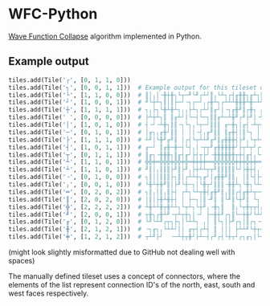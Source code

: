 # WFC-Python
[Wave Function Collapse](https://github.com/mxgmn/WaveFunctionCollapse) algorithm implemented in Python.

## Example output
```python
tiles.add(Tile('┌', [0, 1, 1, 0]))   
tiles.add(Tile('┐', [0, 0, 1, 1]))  # Example output for this tileset definition:
tiles.add(Tile('└', [1, 1, 0, 0]))  # ║│╷│╶╫┼╫┐└┬─╜└╜┌┴┘║╷└┴┐┌┤╓╫╫┐╓┴┐║╓┴┼╜ ║║╶─┘ ╶┴┐║├┘
tiles.add(Tile('┘', [1, 0, 0, 1]))  # ╜└┼┴┐║│║├─┘╶┐┌─┘╷┌╫┴┐┌┴┴┴╫╫╫┴╫─┴╜║ │  ║║ ┌┐┌┐╓┼╫┤ 
tiles.add(Tile('┼', [1, 1, 1, 1]))  # ┐╷├┐└╫┴╫┴┐╷╷├┴┐┌┴┘║╓┘│╶┐╓╫╜║┌╫┐ ╓╜╶┴┐╓╜║╶┴┴┴┘║└╫┴┬
tiles.add(Tile(' ', [0, 0, 0, 0]))  # ├┴┼┴┐║ ║╓┴┘│└─┤└─┐║║╓┴─┴╫╜┌╜├╜│╶╜  ╷├╜┌╫┐ ╷ ╓╫─╜╶┼
tiles.add(Tile('│', [1, 0, 1, 0]))  # ┤╶┘╶┴╫┐║║╶┐└┐╷└┬─┘║║║ ╓─╫┐│╓┤╶┴┬┐ ╶┴┤ ├╫┤╓┴┬╫╜┌─┐├
tiles.add(Tile('─', [0, 1, 0, 1]))  # │╓┐╷╓╫┘║║ │ ││╶┤╷╓╜║║ ║╓╫┤│║└┐ │└┐ ╓┤╶┤║└╫┐│║╶┤┌┘└
tiles.add(Tile('├', [1, 1, 1, 0]))  # ┴╜│└╫╜╓╜║ │┌┤└┬┴┴╜╓╜║╓╫╫╫┤├╜╷└┬┴┐│┌╜└┬┘║╓╜├┘║╶┘│┌─
tiles.add(Tile('┤', [1, 0, 1, 1]))  # ╓─┘ ║╓╫─╫─┤└┤╷│╶┬┬╜╓╫╫╫╫╫┘├┬┴┬┘┌┼┘├┐╷│╶╫╜╶┴┐║ ╶┴┘╶
tiles.add(Tile('┬', [0, 1, 1, 1]))  # ║╓┐╶╫╫╫┐║╓┤╓┘├┤┬├┘╶╫╫╫╫╫╫┬┼┤╓┤╷└┘╓┴┼┤│╷║╷╷╓┴╫┤╷╓┬╶
tiles.add(Tile('┴', [1, 1, 0, 1]))  # ╬╬╪═╬╬╬╪╬╬╪╬═╪╪╪╪══╬╬╬╬╬╬╪╪╪╬╪╪══╬═╪╪╪╪╬╪╪╬═╬╪╪╬╪═
tiles.add(Tile('┴', [1, 1, 0, 1]))  # ╜║│╷║║║├╜║├╜╷├┼┴┴┬┬╜║║║║║└┘├╫┼┤╷╶╜╶┘├┼┴╜├┼╫─╫┴┴╜│┌
tiles.add(Tile('╶', [0, 1, 0, 0]))  # ┐║││║║║├┐║│┌┴┴┼┐╓┘│╓╫╫╜║║╷ │║└┤├──┬─┴┴┐┌┴┼╜╓╜╷╓┬┘├
tiles.add(Tile('╷', [0, 0, 1, 0]))  # └╫┴┼╫╜║│├╜└┼─┐│└╫┬┘║║║╶╫╫┴┐└╫┐└┴┬┬┘╷  ││ │╓╜┌┴╜└┐├
tiles.add(Tile('═', [0, 2, 0, 2]))  # ┐║╷│║╷║├┤ ┌┴┐└┴┬╫┤╓╫╜║╷║║┌┤╓╫┴┬─┤└┬┼┬┐├┼─┴╫┐│╓┬┬┴┤
tiles.add(Tile('║', [2, 0, 2, 0]))  # │║│├╫┴╫┼┤ │ ├─┐│║╶╜║ ║└╜║└┼╜║ └┐└─┴┤││└┤╷╶╜││║├┴┬┴
tiles.add(Tile('╬', [2, 2, 2, 2]))  # ┴╫┴┴╫┬╫┴┴┐└┬┴┐└┼╜╷╶╫┐║  ║╷└┬╫┬┬┤╓┬─┼┤├┐├┘╷╷│├╜│┌┤╶
tiles.add(Tile('╜', [2, 0, 0, 1]))  # ┬╫┐┌╫┴╜╶┬┴┬┼┐│╶┘ ├─╫┼╜┌┐║└─┼╫┘└┴╜├─┤│└┴┘╷│└┴┤╷│└┤ 
tiles.add(Tile('╓', [0, 1, 2, 0]))  # └╜└┴╜┌┬┐├┐│└┴┴┐ ╷│ ║└┐│├╜┌┐│║┌┐╶┬┘╷├┴─┐╶┤├┐╶┼┤└┬┤╓
tiles.add(Tile('╫', [2, 1, 2, 1]))  # ╶┐╓┐╷└┴┴┘││ ╓┬┤┌┴┤ ║ │││ ├┴┴╜└┼┬┼─┴┴┐ │╓┴┴┴┬┴┼┬┘│║
tiles.add(Tile('╪', [1, 2, 1, 2]))  # ┬┴╜├┘  ╶─┴┼┬╫┘├┴─┤┌╜┌┤└┼┬┘┌┐╓┐│└┘╷╓┐│╓┤║ ╶─┘╶└└╶└╫
```
(might look slightly misformatted due to GitHub not dealing well with spaces)

The manually defined tileset uses a concept of connectors, where the elements of the list represent connection ID's of the north, east, south and west faces respectively. 

